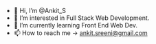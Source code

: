 - 👋 Hi, I’m @Ankit_S
- 👀 I’m interested in Full Stack Web Development.
- 🌱 I’m currently learning Front End Web Dev.
- 📫 How to reach me -> ankit.sreeni@gmail.com

<!---
Ankitsreenivasa/Ankitsreenivasa is a ✨ special ✨ repository because its `README.md` (this file) appears on your GitHub profile.
You can click the Preview link to take a look at your changes.
--->
